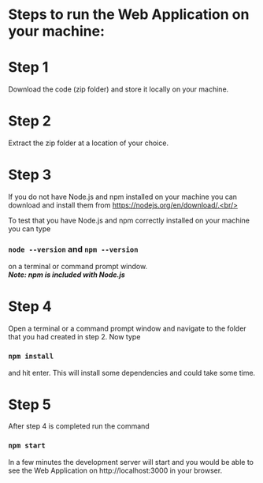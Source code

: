 # Steps to run the Web Application on your machine:

# Step 1
Download the code (zip folder) and store it locally on your machine.

# Step 2
Extract the zip folder at a location of your choice.

# Step 3
If you do not have Node.js and npm installed on your machine you can download and install them from https://nodejs.org/en/download/.<br/>

To test that you have Node.js and npm correctly installed on your machine you can type 
### `node --version` and `npm --version`
on a terminal or command prompt window.<br/>
***Note: npm is included with Node.js***

# Step 4
Open a terminal or a command prompt window and navigate to the folder that you had created in step 2. Now type 
### `npm install` 
and hit enter. This will install some dependencies and could take some time.

# Step 5
After step 4 is completed run the command 
### `npm start` 
In a few minutes the development server will start and you would be able to see the Web Application on  http://localhost:3000 in your browser.
